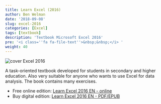 ```yaml
---
title: Learn Excel (2016)
author: Ben Welman
date: '2018-09-08'
slug: excel-2016
categories: [Excel]
tags: [textbook]
description: 'Textbook Microsoft Excel 2016'
pre: '<i class=''fa fa-file-text''>&nbsp;&nbsp;</i> '
weight: 40
---
```


![cover Excel 2016](/img/cover_excel_en_h120.png)

A task-oriented textbook developed for students in secondary and higher education. Also very suitable for anyone who wants to use Excel for data analysis. The book contains many exercises.

-  Free online edition: [Learn Excel 2016 EN - online](https://learnexcel.netlify.com)
-  Buy digital edition: [Learn Excel 2016 EN -  PDF/EPUB](https://gum.co/Ovtymt)

